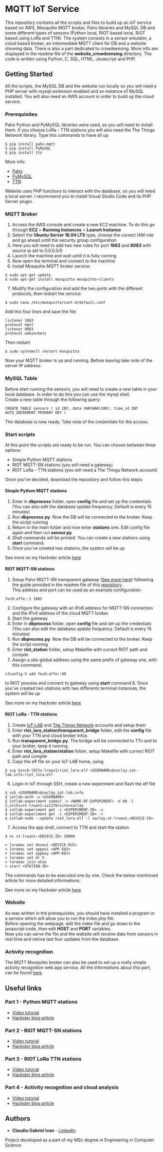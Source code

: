 # MQTT IoT Service

This repository contains all the scripts and files to build up an IoT service based on AWS, Mosquitto MQTT broker, Paho libraries and MySQL DB and some different types of sensors (Python local, RIOT based local, RIOT based using LoRa and TTN).
The system consists in a sensor emulator, a cloud based broker, an intermediate MQTT client for DB and a website showing data.
There is also a part dedicated to crowdsensing. More info are displayed in the readme file of the **website_crowdsensing** directory.
The code is written using Python, C, SQL, HTML, Javascript and PHP.  

## Getting Started

All the scripts, the MySQL DB and the website run locally so you will need a PHP server with mysqli extension enabled and an instance of MySQL installed. 
You will also need an AWS account in order to build up the cloud service.

### Prerequisites

Paho Python and PyMySQL libraries were used, so you will need to install them. If you choose LoRa - TTN stations you will also need the The Things Network library. Type this commands to have all up:

```
$ pip install paho-mqtt
$ pip install PyMySQL
$ pip install ttn
```

More info:  
* [Paho](https://pypi.org/project/paho-mqtt/)  
* [PyMySQL](https://pypi.org/project/PyMySQL/)
* [TTN](https://pypi.org/project/ttn/)

Website uses PHP functions to interact with the database, so you will need a local server. I recommend you to install Visual Studio Code and its PHP Server plugin.

### MQTT Broker

1. Access the AWS console and create a new EC2 machine. To do this go through **EC2** > **Running Instances** > **Launch Instance**
2. Select the **Ubuntu Server 18.04 LTS** type, choose the correct IAM role and go ahead untill the security group configuration 
3. Here you will need to add two new rules for port **1883** and **8083** with source ip set to 0.0.0.0/0
4. Launch the machine and wait untill it is fully running
5. Now open the terminal and connect to the machine
6. Install Mosquitto MQTT broker service:

```
$ sudo apt-get update  
$ sudo apt-get install mosquitto mosquitto-clients
```

7. Modify the configuration and add the two ports with the different protocols, then restart the service:

```
$ sudo nano /etc/mosquitto/conf.d/default.conf
```

Add this four lines and save the file:

```
listener 1883
protocol mqtt
listener 8083
protocol websockets
```

Then restart:

```
$ sudo systemctl restart mosquitto
```

Now your MQTT broker is up and running. Before leaving take note of the server IP address.

### MySQL Table

Before start running the sensors, you will need to create a new table in your local database. In order to do this you can use the mysql shell.  
Create a new table through the following query:

```
CREATE TABLE sensors ( id INT, data VARCHAR(100), time_id INT AUTO_INCREMENT PRIMARY KEY ) 
```

The database is now ready. Take note of the credentials for the access. 

### Start scripts

At this point the scripts are ready to be run. You can choose between three options:
* Simple Python MQTT stations
* RIOT MQTT-SN stations (you will need a gateway)
* RIOT LoRa - TTN stations (you will need a The Things Network account)

Once you've decided, download the repository and follow this steps:

#### Simple Python MQTT stations

1. Enter in **dbprocess** folder, open **config** file and set up the credentials (You can also edit the database update frequency. Default is every 15 minutes)
2. Run **dbprocess.py**. Now the DB will be connected to the broker. Keep the script running
3. Return in the main folder and now enter **stations** one. Edit config file again and then run **sensor.py**
4. Shell commands will be printed. You can create a new stations using **start** command. 
5. Once you've created two stations, the system will be up

See more on my Hackster article [here](https://www.hackster.io/claudiuivan1/1-iot-mqtt-system-broker-db-and-python-stations-db28d4)

#### RIOT MQTT-SN stations

1. Setup Paho MQTT-SN transparent gateway ([See more here](https://www.eclipse.org/paho/components/mqtt-sn-transparent-gateway/)) followiing the guide provided in the readme file of this [repository](https://github.com/eclipse/paho.mqtt-sn.embedded-c/tree/master/MQTTSNGateway).  
This address and port can be used as an example configuration:
```
fec0:affe::1 1885
```
2. Configure the gateway with an IPv6 address for MQTT-SN connection and the IPv4 address of the cloud MQTT broker.
3. Start the gateway
4. Enter in **dbprocess** folder, open **config** file and set up the credentials (You can also edit the database update frequency. Default is every 15 minutes)
5. Run **dbprocess.py**. Now the DB will be connected to the broker. Keep the script running
6. Enter **riot_station** folder, setup Makefile with currect RIOT path and compile
7. Assign a site-global address using the same prefix of gateway one, with this command:
```
ifconfig 5 add fec0:affe::99
```
to RIOT process and connect to gateway using **start** command 
8. Once you've created two stations with two differents terminal instances, the system will be up

See more on my Hackster article [here](https://www.hackster.io/claudiuivan1/2-iot-mqtt-system-riot-stations-0b53f4)

#### RIOT LoRa - TTN stations

1. Create [IoT-LAB](https://www.iot-lab.info/) and [The Things Network](https://www.thethingsnetwork.org/) accounts and setup them
2. Enter **riot_lora_station/transparent_bridge** folder, edit the **config** file with your TTN and cloud broker infos
3. Run **transparent_bridge.py**. The bridge will be connected to TTn and to your broker, keep it running
4. Enter **riot_lora_station/station** folder, setup Makefile with currect RIOT path and compile
5. Copy the elf file on your IoT-LAB home, using
```
$ scp bin/b-l072z-lrwan1/riot_lora.elf <USERNAME>@saclay.iot-lab.info:riot_lora.elf
```
6. Login in IoT through SSH, create a new experiment and flash the elf file
```
$ ssh <USERNAME>@saclay.iot-lab.info
$ iotlab-auth -u <USERNAME>
$ iotlab-experiment submit -n <NAME-OF-EXPERIMENT> -d 60 -l 2,archi=st-lrwan1:sx1276+site=saclay 
$ iotlab-experiment get -i <EXPERIMENT-ID> -s
$ iotlab-experiment get -i <EXPERIMENT-ID> -r
$ iotlab-node --update riot_lora.elf -l saclay,st-lrwan1,<DEVICE-ID>
```
7. Access the app shell, connect to TTN and start the station
```
$ nc st-lrwan1-<DEVICE-ID> 20000
```
```
> loramac set deveui <DEVICE-EUI>
> loramac set appeui <APP EUI>
> loramac set appkey <APP-KEY>
> loramac set dr 5
> loramac join otaa
> start <STATION-ID>
```
The commands has to be executed one by one. Check the below mentioned article for more detailed informations.

See more on my Hackster article [here](https://www.hackster.io/claudiuivan1/3-iot-mqtt-system-lora-and-ttn-61c4f2)

### Website

As was written in the prerequisites, you should have installed a program or a service which will allow you to run the index.php file.  
Before opening the webpage, edit the index file and go down to the javascript code, then edit **HOST** and **PORT** variables.  
Now you can serve the file and the website will receive data from sensors in real time and retrive last four updates from the database.

### Activity recognition

The MQTT Mosquitto broker can also be used to set up a really simple activity recognition web app service. All the informations about this part, can be found [here](https://github.com/Claudiuivan1/IoT-Project/tree/master/website_crowdsensing).

## Useful links

### Part 1 - Python MQTT stations

* [Video tutorial](https://youtu.be/4VNC8UzBAdM)
* [Hackster blog article](https://www.hackster.io/claudiuivan1/mqtt-broker-for-real-time-data-db28d4)

### Part 2 - RIOT MQTT-SN stations

* [Video tutorial](https://youtu.be/xlfrrRODYE4)
* [Hackster blog article](https://www.hackster.io/claudiuivan1/mqtt-broker-for-real-time-data-part-2-0b53f4)

### Part 3 - RIOT LoRa TTN stations

* [Video tutorial](https://www.youtube.com/watch?v=nv5WgZYVP1k)
* [Hackster blog article](https://www.hackster.io/claudiuivan1/3-iot-mqtt-system-lorawan-and-ttn-61c4f2)

### Part 4 - Activity recognition and cloud analysis

* [Video tutorial](https://www.hackster.io/claudiuivan1/4-iot-mqtt-system-crowdsensing-and-cloud-analysis-323ff6)
* [Hackster blog article](https://youtu.be/uvwUmiBE9js)

## Authors

* **Claudiu Gabriel Ivan** - [LinkedIn](https://www.linkedin.com/in/claudiu-gabriel-ivan-835a33176/).

Project developed as a part of my MSc degree in Engineering in Computer Science
